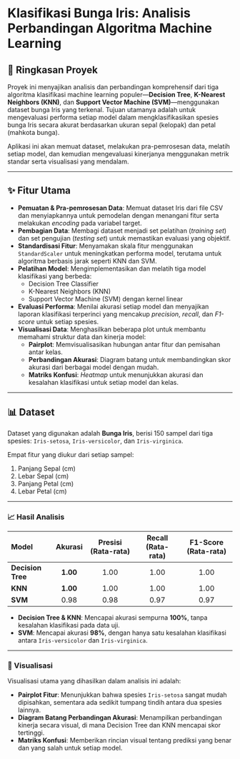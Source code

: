 # Klasifikasi Bunga Iris: Analisis Perbandingan Algoritma Machine Learning

## 📖 Ringkasan Proyek

Proyek ini menyajikan analisis dan perbandingan komprehensif dari tiga algoritma klasifikasi machine learning populer—**Decision Tree**, **K-Nearest Neighbors (KNN)**, dan **Support Vector Machine (SVM)**—menggunakan dataset bunga Iris yang terkenal. Tujuan utamanya adalah untuk mengevaluasi performa setiap model dalam mengklasifikasikan spesies bunga Iris secara akurat berdasarkan ukuran sepal (kelopak) dan petal (mahkota bunga).

Aplikasi ini akan memuat dataset, melakukan pra-pemrosesan data, melatih setiap model, dan kemudian mengevaluasi kinerjanya menggunakan metrik standar serta visualisasi yang mendalam.

---

## ✨ Fitur Utama

- **Pemuatan & Pra-pemrosesan Data**: Memuat dataset Iris dari file CSV dan menyiapkannya untuk pemodelan dengan menangani fitur serta melakukan *encoding* pada variabel target.
- **Pembagian Data**: Membagi dataset menjadi set pelatihan (*training set*) dan set pengujian (*testing set*) untuk memastikan evaluasi yang objektif.
- **Standardisasi Fitur**: Menyamakan skala fitur menggunakan `StandardScaler` untuk meningkatkan performa model, terutama untuk algoritma berbasis jarak seperti KNN dan SVM.
- **Pelatihan Model**: Mengimplementasikan dan melatih tiga model klasifikasi yang berbeda:
  - Decision Tree Classifier
  - K-Nearest Neighbors (KNN)
  - Support Vector Machine (SVM) dengan kernel linear
- **Evaluasi Performa**: Menilai akurasi setiap model dan menyajikan laporan klasifikasi terperinci yang mencakup *precision*, *recall*, dan *F1-score* untuk setiap spesies.
- **Visualisasi Data**: Menghasilkan beberapa plot untuk membantu memahami struktur data dan kinerja model:
  - **Pairplot**: Memvisualisasikan hubungan antar fitur dan pemisahan antar kelas.
  - **Perbandingan Akurasi**: Diagram batang untuk membandingkan skor akurasi dari berbagai model dengan mudah.
  - **Matriks Konfusi**: *Heatmap* untuk menunjukkan akurasi dan kesalahan klasifikasi untuk setiap model dan kelas.

---

## 📊 Dataset

Dataset yang digunakan adalah **Bunga Iris**, berisi 150 sampel dari tiga spesies: `Iris-setosa`, `Iris-versicolor`, dan `Iris-virginica`.

Empat fitur yang diukur dari setiap sampel:

1. Panjang Sepal (cm)
2. Lebar Sepal (cm)
3. Panjang Petal (cm)
4. Lebar Petal (cm)

---

### 📈 Hasil Analisis

| Model | Akurasi | Presisi (Rata-rata) | Recall (Rata-rata) | F1-Score (Rata-rata) |
| :--- | :---: | :---: | :---: | :---: |
| **Decision Tree** | **1.00** | 1.00 | 1.00 | 1.00 |
| **KNN** | **1.00** | 1.00 | 1.00 | 1.00 |
| **SVM** | 0.98 | 0.98 | 0.97 | 0.97 |

-   **Decision Tree & KNN**: Mencapai akurasi sempurna **100%**, tanpa kesalahan klasifikasi pada data uji.
-   **SVM**: Mencapai akurasi **98%**, dengan hanya satu kesalahan klasifikasi antara `Iris-versicolor` dan `Iris-virginica`.

---

### 🎨 Visualisasi

Visualisasi utama yang dihasilkan dalam analisis ini adalah:

* **Pairplot Fitur**: Menunjukkan bahwa spesies `Iris-setosa` sangat mudah dipisahkan, sementara ada sedikit tumpang tindih antara dua spesies lainnya.
* **Diagram Batang Perbandingan Akurasi**: Menampilkan perbandingan kinerja secara visual, di mana Decision Tree dan KNN mencapai skor tertinggi.
* **Matriks Konfusi**: Memberikan rincian visual tentang prediksi yang benar dan yang salah untuk setiap model.
